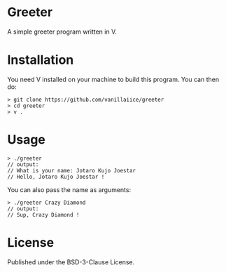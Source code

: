 # Greeter
A simple greeter program written in V.

# Installation
You need V installed on your machine to build this program. You can then do:

```
> git clone https://github.com/vanillaiice/greeter
> cd greeter
> v .
```

# Usage
```
> ./greeter
// output:
// What is your name: Jotaro Kujo Joestar
// Hello, Jotaro Kujo Joestar !
```
You can also pass the name as arguments:

```
> ./greeter Crazy Diamond
// output:
// Sup, Crazy Diamond !
```

# License

Published under the BSD-3-Clause License.
